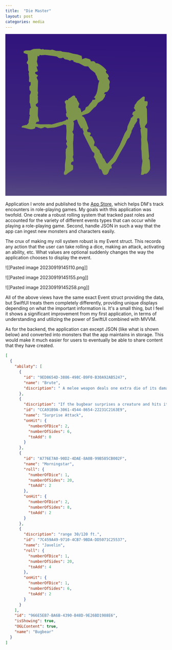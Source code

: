 ```yaml
---
title:  "Die Master"
layout: post
categories: media
---
```


![Die Master App Icon](/assets/DM_Icon.png)


Application I wrote and published to the [App Store](https://apps.apple.com/us/app/die-master/id6443835851), which helps DM's track encounters in role-playing games. My goals with this application was twofold. One create a robust rolling system that tracked past roles and accounted for the variety of different events types that can occur while playing a role-playing game. Second, handle JSON in such a way that the app can ingest new monsters and characters easily.

The crux of making my roll system robust is my Event struct. This records any action that the user can take rolling a dice, making an attack, activating an ability, etc. What values are optional suddenly changes the way the application chooses to display the event.

![[Pasted image 20230919145110.png]]

![[Pasted image 20230919145155.png]]

![[Pasted image 20230919145258.png]]

All of the above views have the same exact Event struct providing the data, but SwiftUI treats them completely differently, providing unique displays depending on what the important information is. It's a small thing, but I feel it shows a significant improvement from my first application, in terms of understanding and utilizing the power of SwiftUI combined with MVVM.

As for the backend, the application can except JSON (like what is shown below) and converted into monsters that the app maintains in storage. This would make it much easier for users to eventually be able to share content that they have created.

```JSON
[
  {
    "abilaty": [
      {
        "id": "9ED8654D-3886-498C-B9F0-B30A92AB5247",
        "name": "Brute",
        "discription": " A melee weapon deals one extra die of its damage when the bugbear hits with it (included in the attack)."
      },
      {
        "discription": "If the bugbear surprises a creature and hits it with an attack during the first round of combat, the target takes an extra 7 (2d6) damage from the attack.",
        "id": "CCA91B9A-3061-4544-8654-22231C2163E9",
        "name": "Surprise Attack",
        "onHit": {
          "numberOfDice": 2,
          "numberOfSides": 6,
          "toAdd": 0
        }
      },
      {
        "id": "A776E7A0-90D2-4DAE-8A0B-99B585CB002F",
        "name": "Morningstar",
        "roll": {
          "numberOfDice": 1,
          "numberOfSides": 20,
          "toAdd": 2
        },
        "onHit": {
          "numberOfDice": 2,
          "numberOfSides": 8,
          "toAdd": 2
        }
      },
      {
        "discription": "range 30/120 ft.",
        "id": "7C459A49-9710-4CB7-9BDA-DD5071C25537",
        "name": "Javelin",
        "roll": {
          "numberOfDice": 1,
          "numberOfSides": 20,
          "toAdd": 4
        },
        "onHit": {
          "numberOfDice": 1,
          "numberOfSides": 6,
          "toAdd": 2
        }
      }
    ],
    "id": "966E5EB7-BA6B-4390-B48D-9E26BD1988E6",
    "isShowing": true,
    "OGLContent": true,
    "name": "Bugbear"
  }
]
```
